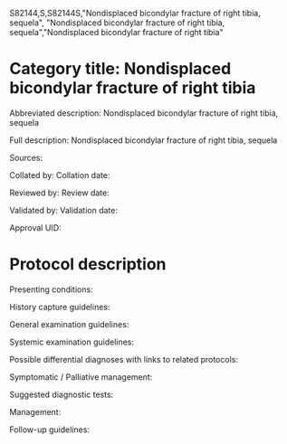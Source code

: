 S82144,S,S82144S,"Nondisplaced bicondylar fracture of right tibia, sequela", "Nondisplaced bicondylar fracture of right tibia, sequela","Nondisplaced bicondylar fracture of right tibia"
# Category title: Nondisplaced bicondylar fracture of right tibia

Abbreviated description: Nondisplaced bicondylar fracture of right tibia, sequela

Full description: Nondisplaced bicondylar fracture of right tibia, sequela

Sources:

Collated by:
Collation date:

Reviewed by:
Review date:

Validated by:
Validation date:

Approval UID:

# Protocol description

Presenting conditions:

History capture guidelines:

General examination guidelines:

Systemic examination guidelines:

Possible differential diagnoses with links to related protocols:

Symptomatic / Palliative management:

Suggested diagnostic tests:

Management:

Follow-up guidelines:
